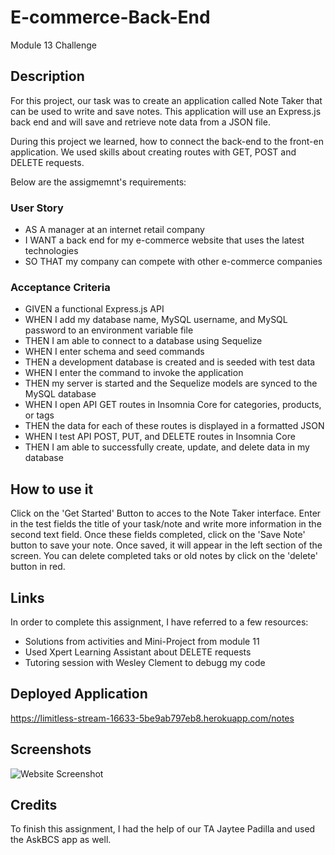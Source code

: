 # E-commerce-Back-End

Module 13 Challenge

## Description

For this project, our task was to create an application called Note Taker that can be used to write and save notes. This application will use an Express.js back end and will save and retrieve note data from a JSON file.

During this project we learned, how to connect the back-end to the front-en application. We used skills about creating routes with GET, POST and DELETE requests.

Below are the assigmemnt's requirements:

### User Story

* AS A manager at an internet retail company
* I WANT a back end for my e-commerce website that uses the latest technologies
* SO THAT my company can compete with other e-commerce companies

### Acceptance Criteria

* GIVEN a functional Express.js API
* WHEN I add my database name, MySQL username, and MySQL password to an environment variable file
* THEN I am able to connect to a database using Sequelize
* WHEN I enter schema and seed commands
* THEN a development database is created and is seeded with test data
* WHEN I enter the command to invoke the application
* THEN my server is started and the Sequelize models are synced to the MySQL database
* WHEN I open API GET routes in Insomnia Core for categories, products, or tags
* THEN the data for each of these routes is displayed in a formatted JSON
* WHEN I test API POST, PUT, and DELETE routes in Insomnia Core
* THEN I am able to successfully create, update, and delete data in my database

## How to use it

Click on the 'Get Started' Button to acces to the Note Taker interface. Enter in the test fields the title of your task/note and write more information in the second text field. Once these fields completed, click on the 'Save Note' button to save your note. Once saved, it will appear in the left section of the screen. You can delete completed taks or old notes by click on the 'delete' button in red.


## Links

In order to complete this assignment, I have referred to a few resources:

* Solutions from activities and Mini-Project from module 11
* Used Xpert Learning Assistant about DELETE requests
* Tutoring session with Wesley Clement to debugg my code

## Deployed Application

https://limitless-stream-16633-5be9ab797eb8.herokuapp.com/notes

## Screenshots

![Website Screenshot](./public/assets/NoteTaker.png)


##  Credits

To finish this assignment, I had the help of our TA Jaytee Padilla and used the AskBCS app as well.